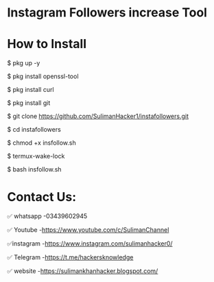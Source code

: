 # Instagram Followers increase Tool

# How to Install

$ pkg up -y

$ pkg install openssl-tool

$ pkg install curl

$ pkg install git

$ git clone https://github.com/SulimanHacker1/instafollowers.git

$ cd instafollowers

$ chmod +x insfollow.sh

$ termux-wake-lock

$ bash insfollow.sh


# Contact Us:

✅ whatsapp -03439602945

✅ Youtube -https://www.youtube.com/c/SulimanChannel

✅instagram -https://www.instagram.com/sulimanhacker0/

✅ Telegram -https://t.me/hackersknowledge

✅ website -https://sulimankhanhacker.blogspot.com/
